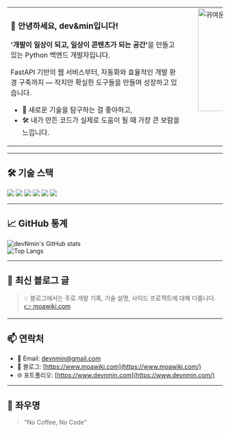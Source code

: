<!-- 상단 인트로: 좌우 배치 -->
<table>
<tr>
<td style="min-width: 400px; vertical-align: top; padding-right: 30px;">

<h3>👋 안녕하세요, dev&min입니다!</h3>

<p><strong>'개발이 일상이 되고, 일상이 콘텐츠가 되는 공간'</strong>을 만들고 있는 Python 백엔드 개발자입니다.</p>

<p>FastAPI 기반의 웹 서비스부터, 자동화와 효율적인 개발 환경 구축까지 — 작지만 확실한 도구들을 만들며 성장하고 있습니다.</p>

<ul>
  <li>🧪 새로운 기술을 탐구하는 걸 좋아하고,</li>
  <li>🛠️ 내가 만든 코드가 실제로 도움이 될 때 가장 큰 보람을 느낍니다.</li>
</ul>

</td>
<td style="vertical-align: top;">
  
  <img src="https://github.com/user-attachments/assets/9af154a6-baa2-4e67-ac99-560d46ae64f9" alt="귀여운 개발자 이미지" width="240" />
</td>
</tr>
</table>

<!-- 구분선 -->
<hr/>

<!-- 아래는 전체 폭 사용 -->
<h2>🛠️ 기술 스택</h2>

<p>
  <img src="https://img.shields.io/badge/Python-3776AB?style=flat&logo=python&logoColor=white"/>
  <img src="https://img.shields.io/badge/FastAPI-009688?style=flat&logo=fastapi&logoColor=white"/>
  <img src="https://img.shields.io/badge/Docker-2496ED?style=flat&logo=docker&logoColor=white"/>
  <img src="https://img.shields.io/badge/Kafka-231F20?style=flat&logo=apachekafka&logoColor=white"/>
  <img src="https://img.shields.io/badge/Flutter-02569B?style=flat&logo=flutter&logoColor=white"/>
  <img src="https://img.shields.io/badge/Supabase-3ECF8E?style=flat&logo=supabase&logoColor=white"/>
</p>

---

## 📈 GitHub 통계

![devNmin's GitHub stats](https://github-readme-stats.vercel.app/api?username=devNmin&show_icons=true&theme=radical)  
![Top Langs](https://github-readme-stats.vercel.app/api/top-langs/?username=devNmin&layout=compact&theme=radical)

---

## 📝 최신 블로그 글

<!-- BLOG-POST-LIST:START -->
<!-- BLOG-POST-LIST:END -->

> 💡 블로그에서는 주로 개발 기록, 기술 설명, 사이드 프로젝트에 대해 다룹니다.  
> [👉 moawiki.com](https://www.moawiki.com/)

---

## 📫 연락처

- 📮 Email: devnmin@gmail.com  
- 📝 블로그: [https://www.moawiki.com](https://www.moawiki.com/)  
- 🌐 포트폴리오: [https://www.devnmin.com](https://www.devnmin.com/)

---

## 💬 좌우명

> "No Coffee, No Code"
